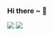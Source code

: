 ### Hi there ~ 👋

![](https://github-readme-stats.vercel.app/api?username=CYYHH3&show_icons=true&hide_border=true&theme=material-palenight&bg_color=DEG,89253e,3a6186&title_color=d2a7ee&text_color=e5e5e5)
![](https://github-readme-stats.vercel.app/api/top-langs/?username=CYYHH3&layout=compact&hide_border=true&card_width=297&bg_color=DEG,3a6186,89253e&title_color=d2a7ee&text_color=e5e5e5)

<!--
**CYYHH3/CYYHH3** is a ✨ _special_ ✨ repository because its `README.md` (this file) appears on your GitHub profile.

Here are some ideas to get you started:

- 🔭 I’m currently working on ...
- 🌱 I’m currently learning ...
- 👯 I’m looking to collaborate on ...
- 🤔 I’m looking for help with ...
- 💬 Ask me about ...
- 📫 How to reach me: ...
- 😄 Pronouns: ...
- ⚡ Fun fact: ...
-->
